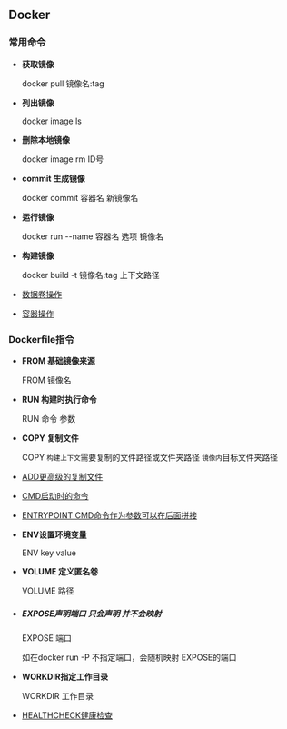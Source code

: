 ## Docker

### 常用命令

- **获取镜像**

  docker pull 镜像名:tag

- **列出镜像**

  docker image ls

- **删除本地镜像**

  docker image rm ID号

- **commit 生成镜像**

  docker commit 容器名 新镜像名

- **运行镜像**

  docker run --name 容器名 选项 镜像名

- **构建镜像**

  docker build -t 镜像名:tag 上下文路径

- [数据卷操作](https://blog.51cto.com/sf1314/1977831)

- [容器操作](https://yeasy.gitbooks.io/docker_practice/container/)
### Dockerfile指令

- **FROM 基础镜像来源**

  FROM 镜像名

- **RUN 构建时执行命令**

  RUN 命令 参数

- **COPY 复制文件**

  COPY  `构建上下文`需要复制的文件路径或文件夹路径  `镜像内`目标文件夹路径

- [ADD更高级的复制文件](https://yeasy.gitbooks.io/docker_practice/image/dockerfile/add.html)

- [CMD启动时的命令](https://yeasy.gitbooks.io/docker_practice/image/dockerfile/cmd.html)


- [ENTRYPOINT CMD命令作为参数可以在后面拼接](https://yeasy.gitbooks.io/docker_practice/image/dockerfile/entrypoint.html)

- **ENV设置环境变量** 

  ENV key value

- **VOLUME 定义匿名卷**

  VOLUME 路径

- ##### **EXPOSE声明端口 只会声明 并不会映射**

  EXPOSE 端口 

  如在docker run -P 不指定端口，会随机映射 EXPOSE的端口

- **WORKDIR指定工作目录**

  WORKDIR 工作目录

- [HEALTHCHECK健康检查](https://yeasy.gitbooks.io/docker_practice/image/dockerfile/healthcheck.html)

### 
